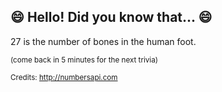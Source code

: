 ## :smile: Hello! Did you know that... :smile:
27 is the number of bones in the human foot.

<sup>(come back in 5 minutes for the next trivia)</sup>


<sup>Credits: http://numbersapi.com</sup>
